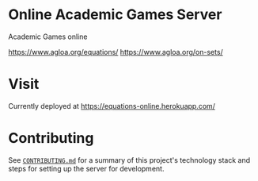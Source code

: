 Online Academic Games Server
============================

Academic Games online

https://www.agloa.org/equations/
https://www.agloa.org/on-sets/

# Visit
Currently deployed at https://equations-online.herokuapp.com/

# Contributing
See [`CONTRIBUTING.md`](https://github.com/tonyb7/equations/blob/master/CONTRIBUTING.md) for a summary of this project's technology stack and steps for setting up the server for development.

